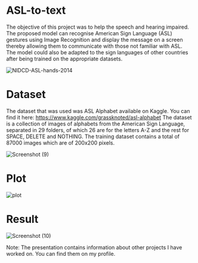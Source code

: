 # ASL-to-text

The objective of this project was to help the speech and hearing impaired. The proposed model can recognise American Sign Language (ASL) gestures using Image Recognition and display the message on a screen thereby allowing them to communicate with those not familiar with ASL.  
The model could also be adapted to the sign languages of other countries after being trained on the appropriate datasets.

![NIDCD-ASL-hands-2014](https://user-images.githubusercontent.com/83747330/123040083-cd11e780-d410-11eb-90c7-82c4fdf0ed3a.jpg)


# Dataset

The dataset that was used was ASL Alphabet available on Kaggle. You can find it here: https://www.kaggle.com/grassknoted/asl-alphabet
The dataset is a collection of images of alphabets from the American Sign Language, separated in 29 folders, of which 26 are for the letters A-Z and the rest for SPACE, DELETE and NOTHING. The training dataset contains a total of 87000 images which are of 200x200 pixels.

![Screenshot (9)](https://user-images.githubusercontent.com/83747330/123039533-f67e4380-d40f-11eb-92db-09b6bfe13e7f.png)

# Plot

![plot](https://user-images.githubusercontent.com/83747330/123040184-faf72c00-d410-11eb-9f4c-1aeadac3ecea.png)

# Result

![Screenshot (10)](https://user-images.githubusercontent.com/83747330/123040256-182bfa80-d411-11eb-8e80-4d5e9d2e7c89.png)

Note: The presentation contains information about other projects I have worked on. You can find them on my profile.
